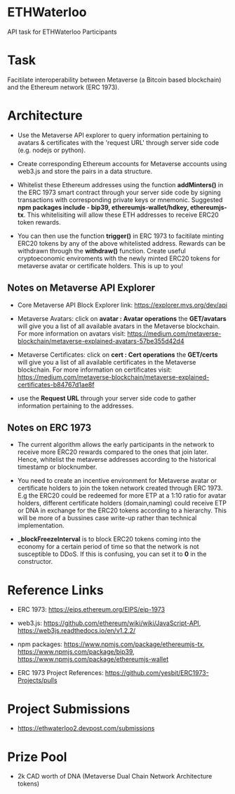 # ETHWaterloo

API task for ETHWaterloo Participants 

# Task

Facitilate interoperability between Metaverse (a Bitcoin based blockchain) and the Ethereum network (ERC 1973).

# Architecture 

- Use the Metaverse API explorer to query information pertaining to avatars & certificates with the 'request URL' through server side code (e.g. nodejs or python).

- Create corresponding Ethereum accounts for Metaverse accounts using web3.js and store the pairs in a data structure.

- Whitelist these Ethereum addresses using the function **addMinters()** in the ERC 1973 smart contract through your server side code by signing transactions with corresponding private keys or mnemonic. Suggested **npm packages include - bip39, ethereumjs-wallet/hdkey, ethereumjs-tx**. This whitelisiting will allow these ETH addresses to receive ERC20 token rewards.

- You can then use the function **trigger()** in ERC 1973 to facitilate minting ERC20 tokens by any of the above whitelisted address. Rewards can be withdrawn through the **withdraw()** function. Create useful cryptoeconomic enviroments with the newly minted ERC20 tokens for metaverse avatar or certificate holders. This is up to you!

## Notes on Metaverse API Explorer 

- Core Metaverse API Block Explorer link: https://explorer.mvs.org/dev/api 

- Metaverse Avatars: click on **avatar : Avatar operations** the **GET/avatars** will give you a list of all available avatars in the Metaverse blockchain. For more information on avatars visit: https://medium.com/metaverse-blockchain/metaverse-explained-avatars-57be355d42d4


- Metaverse Certificates:  click on **cert : Cert operations** the **GET/certs** will give you a list of all available certificates in the Metaverse blockchain. For more information on certificates visit: https://medium.com/metaverse-blockchain/metaverse-explained-certificates-b84767d1ae8f

- use the **Request URL** through your server side code to gather information pertaining to the addresses. 


## Notes on ERC 1973

- The current algorithm allows the early participants in the network to receive more ERC20 rewards compared to the ones that join later. Hence, whitelist the metaverse addresses according to the historical timestamp or blocknumber. 

- You need to create an incentive environment for Metaverse avatar or certificate holders to join the token network created through ERC 1973. E.g the ERC20 could be redeemed for more ETP at a 1:10 ratio for avatar holders, different certificate holders (domain,naming) could receive ETP or DNA in exchange for the ERC20 tokens according to a hierarchy. This will be more of a bussines case write-up rather than technical implementation. 

- **_blockFreezeInterval** is to block ERC20 tokens coming into the economy for a certain period of time so that the network is not susceptible to DDoS. If this is confusing, you can set it to **0** in the constructor.

# Reference Links

- ERC 1973: https://eips.ethereum.org/EIPS/eip-1973

- web3.js: https://github.com/ethereum/wiki/wiki/JavaScript-API, https://web3js.readthedocs.io/en/v1.2.2/

- npm packages: https://www.npmjs.com/package/ethereumjs-tx, https://www.npmjs.com/package/bip39, https://www.npmjs.com/package/ethereumjs-wallet

- ERC 1973 Project References: https://github.com/yesbit/ERC1973-Projects/pulls

# Project Submissions

- https://ethwaterloo2.devpost.com/submissions

# Prize Pool 

- 2k CAD worth of DNA (Metaverse Dual Chain Network Architecture tokens)




